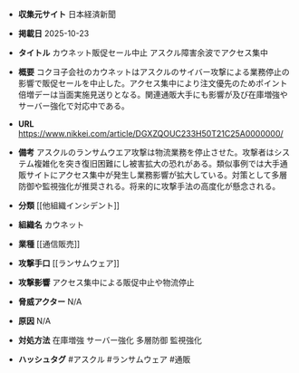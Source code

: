 - **収集元サイト**
日本経済新聞

- **掲載日**
2025-10-23

- **タイトル**
カウネット販促セール中止 アスクル障害余波でアクセス集中

- **概要**
コクヨ子会社のカウネットはアスクルのサイバー攻撃による業務停止の影響で販促セールを中止した。アクセス集中により注文優先のためポイント倍増デーは当面実施見送りとなる。関連通販大手にも影響が及び在庫増強やサーバー強化で対応中である。

- **URL**
https://www.nikkei.com/article/DGXZQOUC233H50T21C25A0000000/

- **備考**
アスクルのランサムウエア攻撃は物流業務を停止させた。攻撃者はシステム複雑化を突き復旧困難にし被害拡大の恐れがある。類似事例では大手通販サイトにアクセス集中が発生し業務影響が拡大している。対策として多層防御や監視強化が推奨される。将来的に攻撃手法の高度化が懸念される。

- **分類**
[[他組織インシデント]]

- **組織名**
カウネット

- **業種**
[[通信販売]]

- **攻撃手口**
[[ランサムウェア]]

- **攻撃影響**
アクセス集中による販促中止や物流停止

- **脅威アクター**
N/A

- **原因**
N/A

- **対処方法**
在庫増強 サーバー強化 多層防御 監視強化

- **ハッシュタグ**
#アスクル #ランサムウェア #通販
